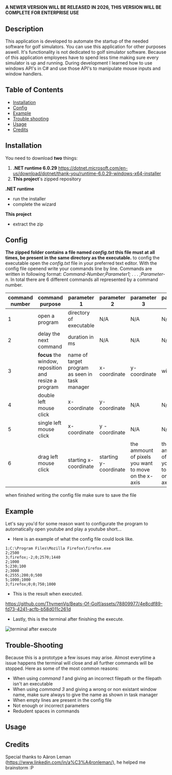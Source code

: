 # <Beats of Golf Automation>
**A NEWER VERSION WILL BE RELEASED IN 2026, THIS VERSION WILL BE COMPLETE FOR ENTERPRISE USE**

## Description

This application is developed to automate the startup of the needed software for golf simulators. You can use this application for other purposes aswell. It's functionality is not dedicated to golf simulator software. Because of this application employees have to spend less time making sure every simulator is up and running. During development I learned how to use windows API's in C# and use those API's to manipulate mouse inputs and window handlers.

## Table of Contents

- [Installation](#installation)
- [Config](#config)
- [Example](#example)
- [Trouble shooting](#trouble-shooting)
- [Usage](#usage)
- [Credits](#credits)

## Installation

You need to download **two** things:
1. **.NET runtime 6.0.29** https://dotnet.microsoft.com/en-us/download/dotnet/thank-you/runtime-6.0.29-windows-x64-installer
2. **This project**'s zipped repository


**.NET runtime**
- run the installer
- complete the wizard

**This project**
- extract the zip

## Config

**The zipped folder contains a file named _config.txt_ this file must at all times, be present in the same directory as the executable.**
to config the executable open the _config.txt_ file in your preferred text editor. With the config file openend write your commands line by line. Commands are written in following format: _Command-Number;Parameter1; . . . ;Parameter-n_.
In total there are 6 different commands all represented by a command number.

| command number     | command purpose |parameter 1 |parameter 2|parameter 3 |parameter 4| parameter 5|example|
| ----------- | ----------- |------------------------|------------------------|-------------------------------|-----------|------------|--------|
|1|open a program|directory of executable|N/A|N/A|N/A|N/A|1;C:\Program Files\7-Zip\7z.exe
|2|delay the next command|duration in ms|N/A|N/A|N/A|N/A|2;5000
|3|**focus** the window, reposition and resize a program|name of target program as seen in task manager|x-coordinate|y-coordinate|width|height|3;firefox;0;0;1500;1500
| 4|double left mouse click|x-coordinate|y-coordinate|N/A|N/A|N/A|4;250;142
|5|single left mouse click|x-coordinate|y -coordinate|N/A|N/A|N/A|5;750;374
|6|drag left mouse click|starting x-coordinate|starting y-coordinate|the ammount of pixels you want to move on the x-axis|the ammount of pixels you want to move on the y-axis|N/A|6;1250;900;0;100

when finished writing the config file make sure to save the file

## Example
Let's say you'd for some reason want to configurate the program to automatically open youtube and play a youtube short...

- Here is an example of what the config file could look like.
``` 
1;C:\Program Files\Mozilla Firefox\firefox.exe
2;2500
3;firefox;-2;0;2570;1440
2;1000
5;230;100
2;3000
6;2555;200;0;500
5;1000;1000
3;firefox;0;0;750;1000
```
- This is the result when executed.

https://github.com/ThymenVg/Beats-Of-Golf/assets/78809977/4e8cdf89-fd73-4241-acfb-b58d011c261d

- Lastly, this is the terminal after finishing the execute.
  
![terminal after execute](https://github.com/ThymenVg/Beats-Of-Golf/assets/78809977/39b29d1e-9eb4-480b-8e37-10574882b183)

## Trouble-Shooting
Because this is a prototype a few issues may arise. Almost everytime a issue happens the terminal will close and all further commands will be stopped. Here as some of the most common reasons:
- When using _command 1_ and giving an incorrect filepath or the filepath isn't an executable
- When using _command 3_ and giving a wrong or non existant window name, make sure always to give the name as shown in task manager
- When empty lines are present in the config file
- Not enough or incorrect parameters
- Redudent spaces in commands 

## Usage

## Credits

Special thanks to Aäron Leman (https://www.linkedin.com/in/a%C3%A4ronleman/), he helped me brainstorm :P
